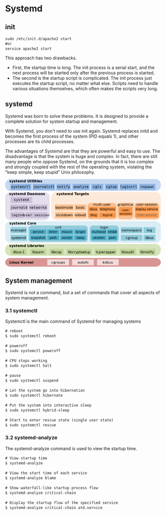 # Systemd

## init 

```text
sudo /etc/init.d/apache2 start
#or
service apache2 start
```

This approach has two drawbacks.

* First, the startup time is long. The init process is a serial start, and the next process will be started only after the previous process is started.
* The second is the startup script is complicated. The init process just executes the startup script, no matter what else. Scripts need to handle various situations themselves, which often makes the scripts very long.

## systemd

Systemd was born to solve these problems. It is designed to provide a complete solution for system startup and management.

With Systemd, you don't need to use init again. Systemd replaces initd and becomes the first process of the system \(PID equals 1\), and other processes are its child processes.

The advantages of Systemd are that they are powerful and easy to use. The disadvantage is that the system is huge and complex. In fact, there are still many people who oppose Systemd, on the grounds that it is too complex and strongly coupled with the rest of the operating system, violating the "keep simple, keep stupid" Unix philosophy.

![](../../.gitbook/assets/systemd.png)

## System management

Systemd is not a command, but a set of commands that cover all aspects of system management.

### 3.1 systemctl

Systemctl is the main command of Systemd for managing systems



```text
# reboot
$ sudo systemctl reboot

# poweroff
$ sudo systemctl poweroff

# CPU stops working
$ sudo systemctl halt

# pause
$ sudo systemctl suspend

# Let the system go into hibernation
$ sudo systemctl hibernate

# Put the system into interactive sleep
$ sudo systemctl hybrid-sleep

# Start to enter rescue state (single user state)
$ sudo systemctl rescue
```

### 3.2 systemd-analyze 

The systemd-analyze command is used to view the startup time.

```text
# View startup time
$ systemd-analyze

# View the start time of each service
$ systemd-analyze blame

# Show waterfall-like startup process flow
$ systemd-analyze critical-chain

# Display the startup flow of the specified service
$ systemd-analyze critical-chain atd.service
```

